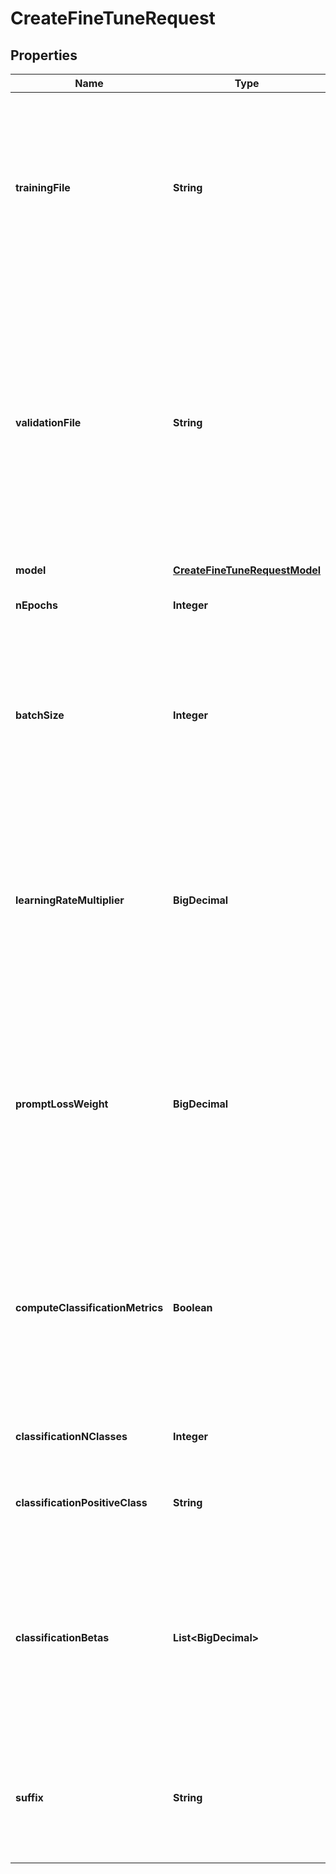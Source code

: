 

# CreateFineTuneRequest


## Properties

| Name | Type | Description | Notes |
|------------ | ------------- | ------------- | -------------|
|**trainingFile** | **String** | The ID of an uploaded file that contains training data.  See [upload file](/docs/api-reference/files/upload) for how to upload a file.  Your dataset must be formatted as a JSONL file, where each training example is a JSON object with the keys \&quot;prompt\&quot; and \&quot;completion\&quot;. Additionally, you must upload your file with the purpose &#x60;fine-tune&#x60;.  See the [fine-tuning guide](/docs/guides/fine-tuning/creating-training-data) for more details.  |  |
|**validationFile** | **String** | The ID of an uploaded file that contains validation data.  If you provide this file, the data is used to generate validation metrics periodically during fine-tuning. These metrics can be viewed in the [fine-tuning results file](/docs/guides/fine-tuning/analyzing-your-fine-tuned-model). Your train and validation data should be mutually exclusive.  Your dataset must be formatted as a JSONL file, where each validation example is a JSON object with the keys \&quot;prompt\&quot; and \&quot;completion\&quot;. Additionally, you must upload your file with the purpose &#x60;fine-tune&#x60;.  See the [fine-tuning guide](/docs/guides/fine-tuning/creating-training-data) for more details.  |  [optional] |
|**model** | [**CreateFineTuneRequestModel**](CreateFineTuneRequestModel.md) |  |  [optional] |
|**nEpochs** | **Integer** | The number of epochs to train the model for. An epoch refers to one full cycle through the training dataset.  |  [optional] |
|**batchSize** | **Integer** | The batch size to use for training. The batch size is the number of training examples used to train a single forward and backward pass.  By default, the batch size will be dynamically configured to be ~0.2% of the number of examples in the training set, capped at 256 - in general, we&#39;ve found that larger batch sizes tend to work better for larger datasets.  |  [optional] |
|**learningRateMultiplier** | **BigDecimal** | The learning rate multiplier to use for training. The fine-tuning learning rate is the original learning rate used for pretraining multiplied by this value.  By default, the learning rate multiplier is the 0.05, 0.1, or 0.2 depending on final &#x60;batch_size&#x60; (larger learning rates tend to perform better with larger batch sizes). We recommend experimenting with values in the range 0.02 to 0.2 to see what produces the best results.  |  [optional] |
|**promptLossWeight** | **BigDecimal** | The weight to use for loss on the prompt tokens. This controls how much the model tries to learn to generate the prompt (as compared to the completion which always has a weight of 1.0), and can add a stabilizing effect to training when completions are short.  If prompts are extremely long (relative to completions), it may make sense to reduce this weight so as to avoid over-prioritizing learning the prompt.  |  [optional] |
|**computeClassificationMetrics** | **Boolean** | If set, we calculate classification-specific metrics such as accuracy and F-1 score using the validation set at the end of every epoch. These metrics can be viewed in the [results file](/docs/guides/fine-tuning/analyzing-your-fine-tuned-model).  In order to compute classification metrics, you must provide a &#x60;validation_file&#x60;. Additionally, you must specify &#x60;classification_n_classes&#x60; for multiclass classification or &#x60;classification_positive_class&#x60; for binary classification.  |  [optional] |
|**classificationNClasses** | **Integer** | The number of classes in a classification task.  This parameter is required for multiclass classification.  |  [optional] |
|**classificationPositiveClass** | **String** | The positive class in binary classification.  This parameter is needed to generate precision, recall, and F1 metrics when doing binary classification.  |  [optional] |
|**classificationBetas** | **List&lt;BigDecimal&gt;** | If this is provided, we calculate F-beta scores at the specified beta values. The F-beta score is a generalization of F-1 score. This is only used for binary classification.  With a beta of 1 (i.e. the F-1 score), precision and recall are given the same weight. A larger beta score puts more weight on recall and less on precision. A smaller beta score puts more weight on precision and less on recall.  |  [optional] |
|**suffix** | **String** | A string of up to 40 characters that will be added to your fine-tuned model name.  For example, a &#x60;suffix&#x60; of \&quot;custom-model-name\&quot; would produce a model name like &#x60;ada:ft-your-org:custom-model-name-2022-02-15-04-21-04&#x60;.  |  [optional] |



